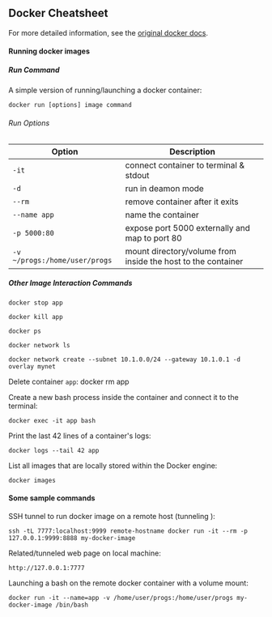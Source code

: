 ## Docker Cheatsheet

For more detailed information, see the
[original docker docs](https://docs.docker.com/).

#### Running docker images

##### Run Command
A simple version of running/launching a docker container:

`docker run [options] image command`

###### Run Options

Option | Description
----------|----------
`-it` | connect container to terminal & stdout
`-d`  | run in deamon mode
`--rm` | remove container after it exits
`--name app` | name the container
`-p 5000:80` | expose port 5000 externally and map to port 80
`-v ~/progs:/home/user/progs` | mount directory/volume from inside the host to the container

##### Other Image Interaction Commands

`docker stop app`

`docker kill app`

`docker ps`

`docker network ls`

`docker network create --subnet 10.1.0.0/24 --gateway 10.1.0.1 -d overlay mynet`

Delete container `app`:
    docker rm app

Create a new bash process inside the container and connect it to the terminal:

`docker exec -it app bash`

Print the last 42 lines of a container's logs:

    docker logs --tail 42 app

List all images that are locally stored within the Docker engine:

    docker images


#### Some sample commands

SSH tunnel to run docker image on a remote host (tunneling ):

    ssh -tL 7777:localhost:9999 remote-hostname docker run -it --rm -p 127.0.0.1:9999:8888 my-docker-image

Related/tunneled web page on local machine:

    http://127.0.0.1:7777

Launching a bash on the remote docker container with a volume mount:

    docker run -it --name=app -v /home/user/progs:/home/user/progs my-docker-image /bin/bash
